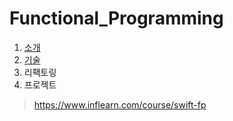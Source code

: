 # Functional_Programming

1. [소개](./intro.md)
2. [기술](./Method.md)
3. 리팩토링
4. 프로젝트

> https://www.inflearn.com/course/swift-fp
